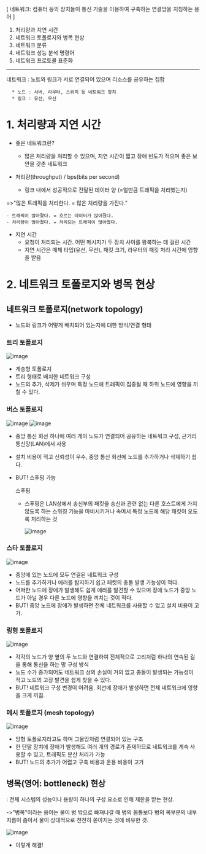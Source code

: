 [ 네트워크: 컴퓨터 등의 장치들이 통신 기술을 이용하여 구축하는 연결망을 지칭하는 용어 ]

1. 처리량과 지연 시간
2. 네트워크 토폴로지와 병목 현상
3. 네트워크 분류
4. 네트워크 성능 분석 명령어
5. 네트워크 프로토콜 표준화

-------
네트워크 : 노트와 링크가 서로 연결되어 있으며 리소스를 공유하는 집합

      * 노드 : 서버, 라우터, 스위치 등 네트워크 장치
      * 링크 : 유선, 무선

# 1. 처리량과 지연 시간
- 좋은 네트워크란?
    - 많은 처리량을 처리할 수 있으며, 지연 시간이 짧고 장애 빈도가 적으며 좋은 보안을 갖춘 네트워크


- 처리량(throughput) / bps(bits per second)
    - 링크 내에서 성공적으로 전달된 데이터 양 (=얼만큼 트래픽을 처리했는지)

 =>"많은 트래픽을 처리한다. = 많은 처리량을 가진다."
 
    - 트래픽이 많아졌다. = 흐르는 데이터가 많아졌다.
    - 처리량이 많아졌다. = 처리되는 트래픽이 많아졌다.
    

- 지연 시간
   - 요청이 처리되는 시간. 어떤 메시지가 두 장치 사이를 왕복하는 데 걸린 시간
   - 지연 시간은 매체 타입(유선, 무선), 패킷 크기, 라우터의 패킷 처리 시간에 영향을 받음


# 2. 네트워크 토폴로지와 병목 현상
## 네트워크 토폴로지(network topology)
  - 노드와 링크가 어떻게 배치되어 있는지에 대한 방식/연결 형태

### 트리 토폴로지
  ![image](https://github.com/codesooo/cs-study-jj/assets/129932517/80dca0ae-b365-43f2-b889-c81acbc2a3ee)

- 계층형 토폴로지
- 트리 형태로 배치한 네트워크 구성
- 노드의 추가, 삭제가 쉬우며 특정 노드에 트래픽이 집중될 때 하위 노드에 영향을 끼칠 수 있다.



### 버스 토폴로지
![image](https://github.com/codesooo/cs-study-jj/assets/129932517/b783b59f-ed52-47ab-a388-649e534f3ec0)
![image](https://github.com/codesooo/cs-study-jj/assets/129932517/ff09851a-8796-40ca-9533-9980a930eca2)


- 중앙 통신 회선 하나에 여러 개의 노드가 연결되어 공유하는 네트워크 구성, 근거리 통신망(LAN)에서 사용
- 설치 비용이 적고 신뢰성이 우수, 중앙 통신 회선에 노드를 추가하거나 삭제하기 쉽다.
- BUT! 스푸핑 가능
 
    스푸핑
     - 스푸핑은 LAN상에서 송신부의 패킷을 송신과 관련 없는 다른 호스트에게 가지 않도록 하는 스위칭 기능을 마비시키거나 속여서 특정 노드에 해당 패킷이 오도록 처리하는 것

       ![image](https://github.com/codesooo/cs-study-jj/assets/129932517/2303871d-654d-411f-a51e-b151c6149e26)


### 스타 토폴로지
![image](https://github.com/codesooo/cs-study-jj/assets/129932517/0cba6e1d-08ce-42d1-a275-33b5f9311b0e)

- 중앙에 있는 노드에 모두 연결된 네트워크 구성
- 노드를 추가하거나 에러를 탐지하기 쉽고 패킷의 충돌 발생 가능성이 적다.
- 어떠한 노드에 장애가 발생해도 쉽게 에러를 발견할 수 있으며 장애 노드가 중앙 노드가 아닐 경우 다른 노드에 영향을 끼치는 것이 적다.
- BUT! 중앙 노드에 장애가 발생하면 전체 네트워크를 사용할 수 없고 설치 비용이 고가.

 
### 링형 토폴로지
![image](https://github.com/codesooo/cs-study-jj/assets/129932517/7d25f845-cb5e-4f68-bb59-5f4d29dfcffe)

- 각각의 노드가 양 옆의 두 노드와 연결하여 전체적으로 고리처럼 하나의 연속된 길을 통해 통신을 하는 망 구성 방식
- 노드 수가 증가되어도 네트워크 상의 손실이 거의 없고 충돌이 발생되는 가능성이 적고 노드의 고장 발견을 쉽게 찾을 수 있다.
- BUT! 네트워크 구성 변경이 어려움. 회선에 장애가 발생하면 전체 네트워크에 영향을 크게 끼침.


### 메시 토폴로지 (mesh topology)
![image](https://github.com/codesooo/cs-study-jj/assets/129932517/bf3c4fa1-c404-4dff-a082-610490abdefb)

- 망형 토폴로지라고도 하며 그물망처럼 연결되어 있는 구조
- 한 단말 장치에 장애가 발생해도 여러 개의 경로가 존재하므로 네트워크를 계속 사용할 수 있고, 트래픽도 분산 처리가 가능
- BUT! 노드의 추가가 어렵고 구축 비용과 운용 비용이 고가



## 병목(영어: bottleneck) 현상 
 : 전체 시스템의 성능이나 용량이 하나의 구성 요소로 인해 제한을 받는 현상. 

  ->"병목"이라는 용어는 물이 병 밖으로 빠져나갈 때 병의 몸통보다 병의 목부분의 내부 지름이 좁아서 물이 상대적으로 천천히 쏟아지는 것에 비유한 것.

  
![image](https://github.com/codesooo/cs-study-jj/assets/129932517/b00ba4d9-4c2e-470f-b783-e9331e28db86)

  - 이렇게 해결!


